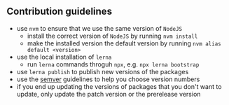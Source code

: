 ## Contribution guidelines
- use `nvm` to ensure that we use the same version of `NodeJS`
  - install the correct version of `NodeJS` by running `nvm install`
  - make the installed version the default version by running `nvm alias default <version>`
- use the local installation of `lerna`
  - run `lerna` commands throguh `npx`, e.g. `npx lerna bootstrap`
- use `lerna publish` to publish new versions of the packages
- use the [semver](https://semver.org/) guidelines to help you choose version numbers
- if you end up updating the versions of packages that you don't want to update, only update the patch version or the prerelease version
